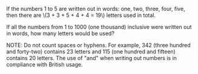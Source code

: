 If the numbers 1 to 5 are written out in words: 
one, two, three, four, five, then there are 
\\(3 + 3 + 5 + 4 + 4 = 19\\) letters used in total.

If all the numbers from 1 to 1000 (one thousand)
inclusive were written out in words, how many 
letters would be used?

NOTE: Do not count spaces or hyphens. For example,
342 (three hundred and forty-two) contains 23 
letters and 115 (one hundred and fifteen) contains
20 letters. The use of "and" when writing out
numbers is in compliance with British usage.
